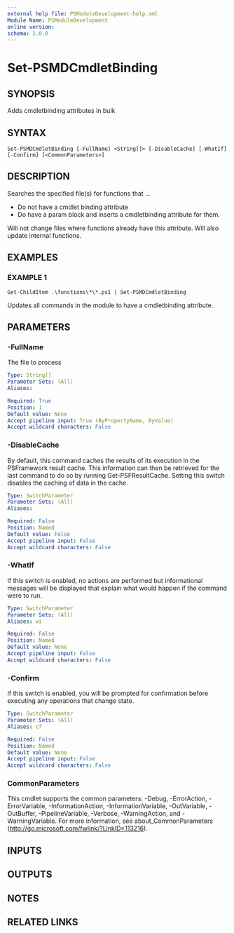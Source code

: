 ```yaml
---
external help file: PSModuleDevelopment-help.xml
Module Name: PSModuleDevelopment
online version:
schema: 2.0.0
---
```


# Set-PSMDCmdletBinding

## SYNOPSIS
Adds cmdletbinding attributes in bulk

## SYNTAX

```
Set-PSMDCmdletBinding [-FullName] <String[]> [-DisableCache] [-WhatIf] [-Confirm] [<CommonParameters>]
```

## DESCRIPTION
Searches the specified file(s) for functions that ...
- Do not have a cmdlet binding attribute
- Do have a param block
and inserts a cmdletbinding attribute for them.

Will not change files where functions already have this attribute.
Will also update internal functions.

## EXAMPLES

### EXAMPLE 1
```
Get-ChildItem .\functions\*\*.ps1 | Set-PSMDCmdletBinding
```

Updates all commands in the module to have a cmdletbinding attribute.

## PARAMETERS

### -FullName
The file to process

```yaml
Type: String[]
Parameter Sets: (All)
Aliases:

Required: True
Position: 1
Default value: None
Accept pipeline input: True (ByPropertyName, ByValue)
Accept wildcard characters: False
```

### -DisableCache
By default, this command caches the results of its execution in the PSFramework result cache.
This information can then be retrieved for the last command to do so by running Get-PSFResultCache.
Setting this switch disables the caching of data in the cache.

```yaml
Type: SwitchParameter
Parameter Sets: (All)
Aliases:

Required: False
Position: Named
Default value: False
Accept pipeline input: False
Accept wildcard characters: False
```

### -WhatIf
If this switch is enabled, no actions are performed but informational messages will be displayed that explain what would happen if the command were to run.

```yaml
Type: SwitchParameter
Parameter Sets: (All)
Aliases: wi

Required: False
Position: Named
Default value: None
Accept pipeline input: False
Accept wildcard characters: False
```

### -Confirm
If this switch is enabled, you will be prompted for confirmation before executing any operations that change state.

```yaml
Type: SwitchParameter
Parameter Sets: (All)
Aliases: cf

Required: False
Position: Named
Default value: None
Accept pipeline input: False
Accept wildcard characters: False
```

### CommonParameters
This cmdlet supports the common parameters: -Debug, -ErrorAction, -ErrorVariable, -InformationAction, -InformationVariable, -OutVariable, -OutBuffer, -PipelineVariable, -Verbose, -WarningAction, and -WarningVariable. For more information, see about_CommonParameters (http://go.microsoft.com/fwlink/?LinkID=113216).

## INPUTS

## OUTPUTS

## NOTES

## RELATED LINKS
